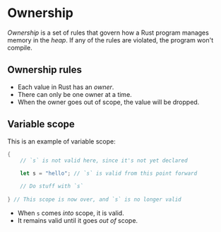 # Ownership 

*Ownership* is a set of rules that govern how a Rust program manages memory in the *heap*.
If any of the rules are violated, the program won't compile.

## Ownership rules

- Each value in Rust has an *owner*.
- There can only be one owner at a time.
- When the owner goes out of scope, the value will be dropped.

## Variable scope

This is an example of variable scope:
```rust
{
    // `s` is not valid here, since it's not yet declared

    let s = "hello"; // `s` is valid from this point forward

    // Do stuff with `s`
    
} // This scope is now over, and `s` is no longer valid
```

- When `s` comes *into* scope, it is valid.
- It remains valid until it goes *out of* scope.
